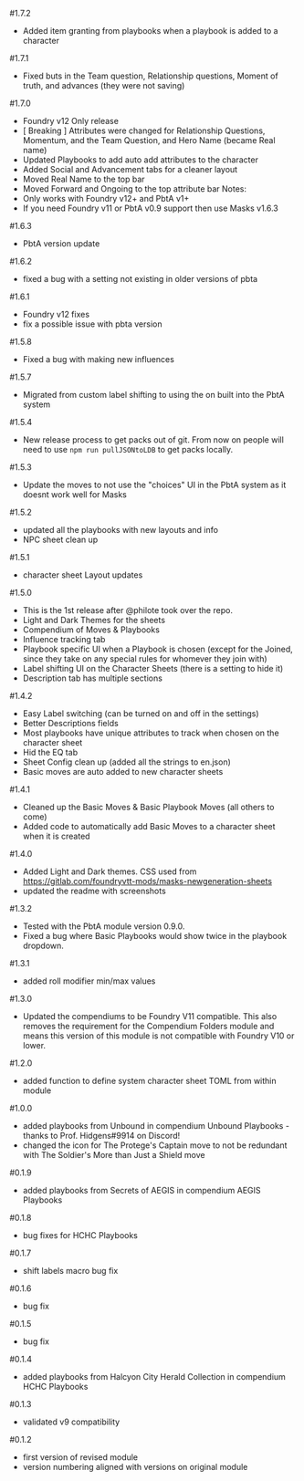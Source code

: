 #1.7.2
- Added item granting from playbooks when a playbook is added to a character

#1.7.1
- Fixed buts in the Team question, Relationship questions, Moment of truth, and advances (they were not saving)

#1.7.0
- Foundry v12 Only release
- [ Breaking ] Attributes were changed for Relationship Questions, Momentum, and the Team Question, and Hero Name (became Real name)
- Updated Playbooks to add auto add attributes to the character
- Added Social and Advancement tabs for a cleaner layout
- Moved Real Name to the top bar
- Moved Forward and Ongoing to the top attribute bar
Notes: 
- Only works with Foundry v12+ and PbtA v1+
- If you need Foundry v11 or PbtA v0.9 support then use Masks v1.6.3

#1.6.3
- PbtA version update

#1.6.2
- fixed a bug with a setting not existing in older versions of pbta

#1.6.1
- Foundry v12 fixes
- fix a possible issue with pbta version

#1.5.8
- Fixed a bug with making new influences

#1.5.7
- Migrated from custom label shifting to using the on built into the PbtA system

#1.5.4
- New release process to get packs out of git. From now on people will need to use `npm run pullJSONtoLDB` to get packs locally.

#1.5.3
- Update the moves to not use the "choices" UI in the PbtA system as it doesnt work well for Masks

#1.5.2
- updated all the playbooks with new layouts and info
- NPC sheet clean up

#1.5.1
- character sheet Layout updates

#1.5.0
- This is the 1st release after @philote took over the repo.
- Light and Dark Themes for the sheets
- Compendium of Moves & Playbooks
- Influence tracking tab
- Playbook specific UI when a Playbook is chosen (except for the Joined, since they take on any special rules for whomever they join with)
- Label shifting UI on the Character Sheets (there is a setting to hide it)
- Description tab has multiple sections

#1.4.2
- Easy Label switching (can be turned on and off in the settings)
- Better Descriptions fields
- Most playbooks have unique attributes to track when chosen on the character sheet
- Hid the EQ tab
- Sheet Config clean up (added all the strings to en.json)
- Basic moves are auto added to new character sheets

#1.4.1
- Cleaned up the Basic Moves & Basic Playbook Moves (all others to come)
- Added code to automatically add Basic Moves to a character sheet when it is created

#1.4.0
- Added Light and Dark themes. CSS used from https://gitlab.com/foundryvtt-mods/masks-newgeneration-sheets
- updated the readme with screenshots

#1.3.2
- Tested with the PbtA module version 0.9.0.
- Fixed a bug where Basic Playbooks would show twice in the playbook dropdown.

#1.3.1
- added roll modifier min/max values

#1.3.0
- Updated the compendiums to be Foundry V11 compatible. This also removes the requirement for the Compendium Folders module and means this version of this module is not compatible with Foundry V10 or lower.

#1.2.0
- added function to define system character sheet TOML from within module

#1.0.0
- added playbooks from Unbound in compendium Unbound Playbooks - thanks to Prof. Hidgens#9914 on Discord!
- changed the icon for The Protege's Captain move to not be redundant with The Soldier's More than Just a Shield move

#0.1.9
- added playbooks from Secrets of AEGIS in compendium AEGIS Playbooks

#0.1.8
- bug fixes for HCHC Playbooks

#0.1.7
- shift labels macro bug fix

#0.1.6
- bug fix

#0.1.5
- bug fix

#0.1.4
- added playbooks from Halcyon City Herald Collection in compendium HCHC Playbooks

#0.1.3
- validated v9 compatibility

#0.1.2
- first version of revised module
- version numbering aligned with versions on original module

